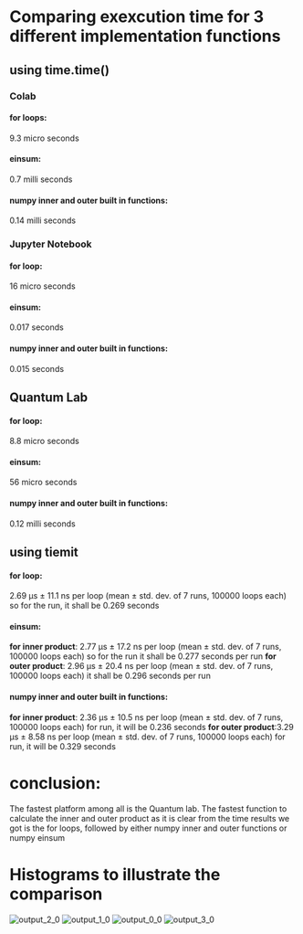 # Comparing exexcution time for 3 different implementation functions
 ## using time.time()
### Colab
#### for loops:
9.3 micro seconds
#### einsum:
0.7 milli seconds
#### numpy inner and outer built in functions:
0.14 milli seconds

### Jupyter Notebook
#### for loop:
16 micro seconds
#### einsum:
0.017 seconds
#### numpy inner and outer built in functions:
0.015 seconds

## Quantum Lab
#### for loop:
8.8 micro seconds
#### einsum:
56 micro seconds
#### numpy inner and outer built in functions:
0.12 milli seconds


## using tiemit
#### for loop:
2.69 µs ± 11.1 ns per loop (mean ± std. dev. of 7 runs, 100000 loops each)
so for the run, it shall be 0.269 seconds
#### einsum:
**for inner product**: 2.77 µs ± 17.2 ns per loop (mean ± std. dev. of 7 runs, 100000 loops each)
so for the run it shall be 0.277 seconds per run
**for outer product**: 2.96 µs ± 20.4 ns per loop (mean ± std. dev. of 7 runs, 100000 loops each)
it shall be 0.296 seconds per run
#### numpy inner and outer built in functions:
**for inner product**: 2.36 µs ± 10.5 ns per loop (mean ± std. dev. of 7 runs, 100000 loops each)
for run, it will be 0.236 seconds
**for outer product**:3.29 µs ± 8.58 ns per loop (mean ± std. dev. of 7 runs, 100000 loops each)
for run, it will be 0.329 seconds

# conclusion:
The fastest platform among all is the Quantum lab.
The fastest function to calculate the inner and outer product as it is clear from the time results we got is the for loops, followed by either numpy inner and outer functions or numpy einsum
# Histograms to illustrate the comparison 


![output_2_0](https://github.com/yasmensarhan27/23-Homework2G5/assets/38404107/c5b681f8-88e8-4a52-9920-ccd294c41e9c)
![output_1_0](https://github.com/yasmensarhan27/23-Homework2G5/assets/38404107/47c63fa1-99ce-4df2-ac21-db37eb417ba2)
![output_0_0](https://github.com/yasmensarhan27/23-Homework2G5/assets/38404107/1d7ff0c8-ae56-45ac-b4ec-35b88baebca3)
![output_3_0](https://github.com/yasmensarhan27/23-Homework2G5/assets/38404107/e7e301d6-e72f-4a1d-afb1-11764869bd9c)
